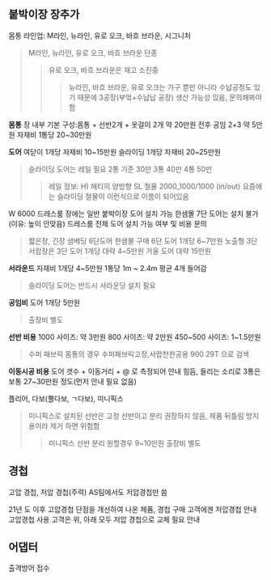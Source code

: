 ## 붙박이장 장추가

몸통 라인업: M라인, 뉴라인, 유로 오크, 바흐 브라운, 시그니처
> M라인, 뉴라인, 유로 오크, 바흐 브라운 단종
>> 유로 오크, 바흐 브라운은 재고 소진중
>>> 뉴라인, 바흐 브라운, 유로 오크는 가구 뿐만 아니라 수납공정도 있기 때문에 3공장(부엌+수납납 공장) 생산 가능성 있음, 문의해봐야함 

**몸통**
장 내부 기본 구성:몸통 + 선반2개 + 옷걸이 2개 약 20만원 전후 공임 2+3 약 5만원
자재비 1통당 20~30만원

**도어**
여닫이 1개당 자재비 10~15만원
슬라이딩 1개당 자재비  20~25만원
> 슬라이딩 도어는 레일 필요
> 2통 기준 30만 3통 40만 4통 50만
>> 레일 정보: H) 헤티히 양방향 SL 철물 2000_1000/1000 (in/out)
>> 요즘에는 슬라이딩 철물이 이런식으로 이름이 되어있음

W 6000 드레스룸 장에는 일반 붙박이장 도어 설치 가능
한샘몰 7단 도어는 설치 불가(이유: 높이 안맞음)
드레스룸 전체 도어 설치 가능 여부 및 비용 문의
> 짧은장, 긴장 샘베딩 6단도어 한샘몰 구매 6단 도어 1개당 6~7만원
> 노출형 3단 서랍장은 3단 도어 1개당 대략 4~5만원
> 거울 도어 대략 15만원

**서라운드**
자재비 1개당 4~5만원 
1통당 1m ~ 2.4m 평균 4개 들어감
> 슬라이딩 도어는 반드시 서라운딩 설치 필요

**공임비**
도어 1개당 5만원
> 출장비 별도

**선반 비용**
1000 사이즈: 약 3만원
800 사이즈: 약 2만원
450~500 사이즈: 1~1.5만원
> 수퍼 패브릭 몸통의 경우
> 수퍼패브릭고정,서랍천판공용 900 29T 으로 검색

**이동시공 비용**
도어 갯수 + 이동거리 + @ 로 측정되어 안내 힘듬, 들리는 소리로 3통은 보통 27~30만원 정도(먼저 안내 필요 없음)

플리어, 다보(뿔다보, ㄱ다보), 미니픽스
> 미니픽스로 설치된 선반은 고정 선반이고 분리 권장하지 않음, 제품 뒤틀림 방지용이라 제거 하면 위험함
>> 미니픽스 선반 분리 원할경우 9~10만원 출장비 별도

## 경첩
고압 경첩, 저압 경첩(주력)
AS팀에서도 저압경첩만 씀

21년 도 이후 고압경첩 단점을 개선하여 나온 제품, 경첩 구매 고객에겐 저압경첩 안내
고압경첩 사용 고객은 위, 아래 모두 저압 경첩으로 교체 필요 안내

## 어댑터
출격방어 접수

